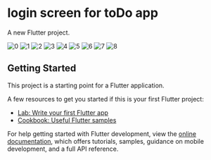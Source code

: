 # login screen for toDo app

A new Flutter project.



![0](https://github.com/mohamedAtef2002/loginScreen/assets/149813382/85924474-b49a-419e-99e2-9fb5711e3d9a)
![1](https://github.com/mohamedAtef2002/loginScreen/assets/149813382/1695df63-b954-447d-bd57-a47c4ab80c0c)
![2](https://github.com/mohamedAtef2002/loginScreen/assets/149813382/d2492e59-8571-4a1e-bcb7-8880735cbb0e)
![3](https://github.com/mohamedAtef2002/loginScreen/assets/149813382/b44548c6-f9ec-46d5-8210-12028f54a2b9)
![4](https://github.com/mohamedAtef2002/loginScreen/assets/149813382/04319787-a17b-4e0d-b7fa-f144ba1d25f7)
![5](https://github.com/mohamedAtef2002/loginScreen/assets/149813382/4193757c-400d-486f-b923-5a53684db754)
![6](https://github.com/mohamedAtef2002/loginScreen/assets/149813382/de16664a-6f0b-40c9-97c8-d447494a3de2)
![7](https://github.com/mohamedAtef2002/loginScreen/assets/149813382/18b29a57-95d0-4b41-8077-b49935394efa)
![8](https://github.com/mohamedAtef2002/loginScreen/assets/149813382/dcc49127-a91f-453a-a259-b8480b4200a0)

## Getting Started

This project is a starting point for a Flutter application.

A few resources to get you started if this is your first Flutter project:

- [Lab: Write your first Flutter app](https://docs.flutter.dev/get-started/codelab)
- [Cookbook: Useful Flutter samples](https://docs.flutter.dev/cookbook)

For help getting started with Flutter development, view the
[online documentation](https://docs.flutter.dev/), which offers tutorials,
samples, guidance on mobile development, and a full API reference.
